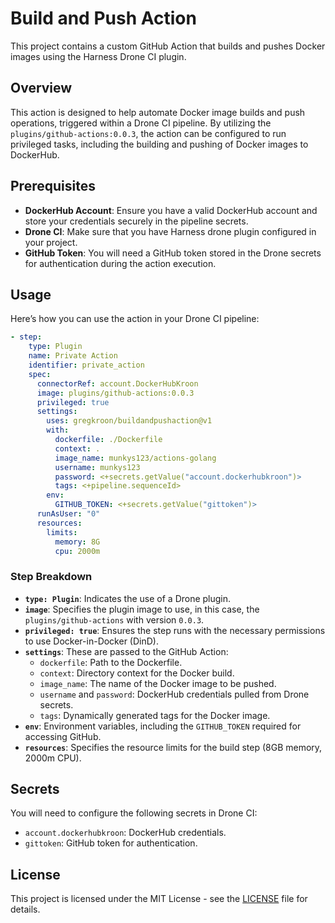 # Build and Push Action

This project contains a custom GitHub Action that builds and pushes Docker images using the Harness Drone CI plugin.

## Overview

This action is designed to help automate Docker image builds and push operations, triggered within a Drone CI pipeline. By utilizing the `plugins/github-actions:0.0.3`, the action can be configured to run privileged tasks, including the building and pushing of Docker images to DockerHub.

## Prerequisites

- **DockerHub Account**: Ensure you have a valid DockerHub account and store your credentials securely in the pipeline secrets.
- **Drone CI**: Make sure that you have Harness drone plugin configured in your project.
- **GitHub Token**: You will need a GitHub token stored in the Drone secrets for authentication during the action execution.

## Usage

Here’s how you can use the action in your Drone CI pipeline:

```yaml
- step:
    type: Plugin
    name: Private Action
    identifier: private_action
    spec:
      connectorRef: account.DockerHubKroon
      image: plugins/github-actions:0.0.3
      privileged: true
      settings:
        uses: gregkroon/buildandpushaction@v1
        with:
          dockerfile: ./Dockerfile
          context: .
          image_name: munkys123/actions-golang
          username: munkys123
          password: <+secrets.getValue("account.dockerhubkroon")>
          tags: <+pipeline.sequenceId>
        env:
          GITHUB_TOKEN: <+secrets.getValue("gittoken")>
      runAsUser: "0"
      resources:
        limits:
          memory: 8G
          cpu: 2000m
```

### Step Breakdown

- **`type: Plugin`**: Indicates the use of a Drone plugin.
- **`image`**: Specifies the plugin image to use, in this case, the `plugins/github-actions` with version `0.0.3`.
- **`privileged: true`**: Ensures the step runs with the necessary permissions to use Docker-in-Docker (DinD).
- **`settings`**: These are passed to the GitHub Action:
  - `dockerfile`: Path to the Dockerfile.
  - `context`: Directory context for the Docker build.
  - `image_name`: The name of the Docker image to be pushed.
  - `username` and `password`: DockerHub credentials pulled from Drone secrets.
  - `tags`: Dynamically generated tags for the Docker image.
- **`env`**: Environment variables, including the `GITHUB_TOKEN` required for accessing GitHub.
- **`resources`**: Specifies the resource limits for the build step (8GB memory, 2000m CPU).
  
## Secrets

You will need to configure the following secrets in Drone CI:

- `account.dockerhubkroon`: DockerHub credentials.
- `gittoken`: GitHub token for authentication.

## License

This project is licensed under the MIT License - see the [LICENSE](LICENSE) file for details.
